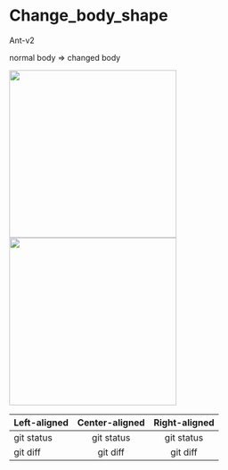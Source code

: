 # Change_body_shape

Ant-v2

normal body => changed body

<img src="https://user-images.githubusercontent.com/109128805/216778131-9bdbfbb9-b21e-47cd-b101-1c864d978c4f.png" width = "300px" height = "300px">   <img src="https://user-images.githubusercontent.com/109128805/216778132-e4508192-5adb-4965-b39e-671f83ef8e3d.png" width = "300px" height = "300px">

| Left-aligned | Center-aligned | Right-aligned |
| :---         |     :---:      |     :---:     |
| git status   | git status     | git status    |
| git diff     | git diff       | git diff      |
